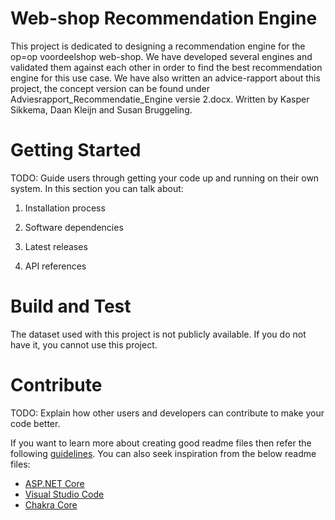 # Web-shop Recommendation Engine
This project is dedicated to designing a recommendation engine for the op=op voordeelshop web-shop. We have developed
several engines and validated them against each other in order to find the best recommendation engine for this use case. 
We have also written an advice-rapport about this project, the concept version can be found under 
Adviesrapport_Recommendatie_Engine versie 2.docx.
Written by Kasper Sikkema, Daan Kleijn and Susan Bruggeling.

# Getting Started
TODO: Guide users through getting your code up and running on their own system. In this section you can talk about:
1. Installation process
2. Software dependencies
3. Latest releases

4. API references

# Build and Test
The dataset used with this project is not publicly available. If you do not have it, you cannot use this project.



# Contribute
TODO: Explain how other users and developers can contribute to make your code better. 

If you want to learn more about creating good readme files then refer the following [guidelines](https://docs.microsoft.com/en-us/azure/devops/repos/git/create-a-readme?view=azure-devops). You can also seek inspiration from the below readme files:
- [ASP.NET Core](https://github.com/aspnet/Home)
- [Visual Studio Code](https://github.com/Microsoft/vscode)
- [Chakra Core](https://github.com/Microsoft/ChakraCore)